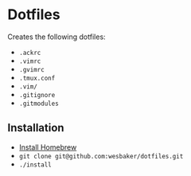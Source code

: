 # Dotfiles

Creates the following dotfiles:

- `.ackrc`
- `.vimrc`
- `.gvimrc`
- `.tmux.conf`
- `.vim/`
- `.gitignore`
- `.gitmodules`

## Installation

- [Install Homebrew](https://docs.brew.sh/Installation)
- `git clone git@github.com:wesbaker/dotfiles.git`
- `./install`
